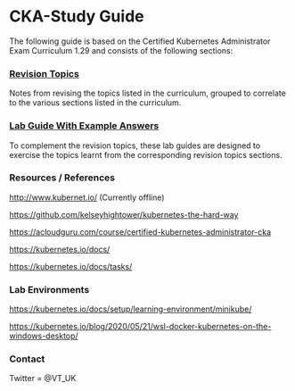 # CKA-Study Guide
The following guide is based on the Certified Kubernetes Administrator Exam Curriculum 1.29 and consists of the following sections:

### [Revision Topics](https://github.com/David-VTUK/CKA-StudyGuide/tree/master/RevisionTopics)

Notes from revising the topics listed in the curriculum, grouped to correlate to the various sections listed in the curriculum.

### [Lab Guide With Example Answers](https://github.com/David-VTUK/CKA-StudyGuide/tree/master/LabGuide)

To complement the revision topics, these lab guides are designed to exercise the topics learnt from the corresponding revision topics sections.

### Resources / References

http://www.kubernet.io/ (Currently offline)

https://github.com/kelseyhightower/kubernetes-the-hard-way

https://acloudguru.com/course/certified-kubernetes-administrator-cka

https://kubernetes.io/docs/

https://kubernetes.io/docs/tasks/

### Lab Environments

https://kubernetes.io/docs/setup/learning-environment/minikube/

https://kubernetes.io/blog/2020/05/21/wsl-docker-kubernetes-on-the-windows-desktop/

### Contact

Twitter = @VT_UK
